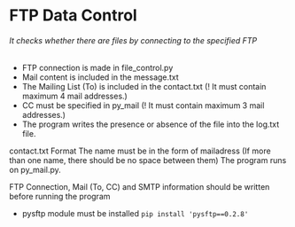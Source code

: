 # FTP Data Control

###### It checks whether there are files by connecting to the specified FTP

- FTP connection is made in file_control.py
- Mail content is included in the message.txt
- The Mailing List (To) is included in the contact.txt (! It must contain maximum 4 mail addresses.)
- CC must be specified in py_mail (! It must contain maximum 3 mail addresses.)
- The program writes the presence or absence of the file into the log.txt file.

contact.txt Format
The name must be in the form of mailadress (If more than one name, there should be no space between them)
The program runs on py_mail.py.

FTP Connection, Mail (To, CC) and SMTP information should be written before running the program
- pysftp module must be installed
`pip install 'pysftp==0.2.8'`   
